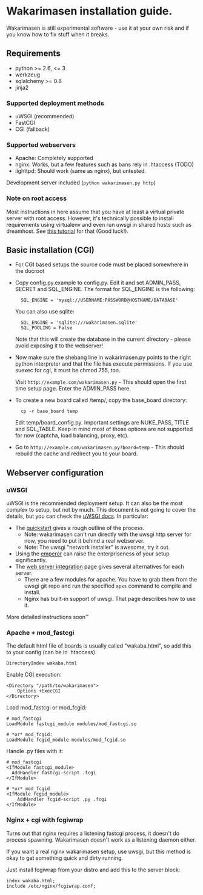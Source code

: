 # Wakarimasen installation guide.

Wakarimasen is still experimental software - use it at your own risk and
if you know how to fix stuff when it breaks.

## Requirements

* python >= 2.6, <= 3
* werkzeug
* sqlalchemy >= 0.8
* jinja2

### Supported deployment methods

* uWSGI (recommended)
* FastCGI
* CGI (fallback)

### Supported webservers

* Apache: Completely supported
* nginx: Works, but a few features such as bans rely in .htaccess (TODO)
* lighttpd: Should work (same as nginx), but untested.

Development server included (`python wakarimasen.py http`)

### Note on root access

Most instructions in here assume that you have at least a virtual private
server with root access. However, it's technically possible to install
requirements using virtualenv and even run uwsgi in shared hosts such as
dreamhost. See [this tutorial][dh] for that (Good luck!).

## Basic installation (CGI)

- For CGI based setups the source code must be placed somewhere in the docroot

- Copy config.py.example to config.py. Edit it and set ADMIN_PASS, SECRET and
SQL_ENGINE.  The format for SQL_ENGINE is the following:

        SQL_ENGINE = 'mysql://USERNAME:PASSWORD@HOSTNAME/DATABASE'

    You can also use sqlite:

        SQL_ENGINE = 'sqlite:///wakarimasen.sqlite'
        SQL_POOLING = False

    Note that this will create the database in the current directory - please
    avoid exposing it to the webserver!

- Now make sure the shebang line in wakarimasen.py points to the right
python interpreter and that the file has execute permissions. If you use suexec
for cgi, it must be chmod 755, too.

    Visit `http://example.com/wakarimasen.py` - This should open the first time
    setup page. Enter the ADMIN_PASS here.

- To create a new board called /temp/, copy the base_board directory:

        cp -r base_board temp

    Edit temp/board_config.py. Important settings are NUKE_PASS, TITLE and
    SQL_TABLE. Keep in mind most of those options are not supported for now
    (captcha, load balancing, proxy, etc).

- Go to `http://example.com/wakarimasen.py?board=temp` - This should rebuild the
cache and redirect you to your board.


## Webserver configuration

### uWSGI

uWSGI is the recommended deployment setup. It can also be the most complex to
setup, but not by much. This document is not going to cover the details, but
you can check the [uWSGI docs][ud]. In particular:

 * The [quickstart][qs] gives a rough outline of the process.
    * Note: wakarimasen can't run directly with the uwsgi http server for
      now, you need to put it behind a real webserver.
    * Note: The uwsgi "network installer" is awesome, try it out.
 * Using the [emperor][emp] can raise the enterpriseness of your setup
   significantly.
 * The [web server integration][ws] page gives several alternatives for each
   server.
    * There are a few modules for apache. You have to grab them from the uwsgi
      git repo and run the specified `apxs` command to compile and install.
    * Nginx has built-in support of uwsgi. That page describes how to use it.

More detailed instructions soon&trade;

### Apache + mod_fastcgi

The default html file of boards is usually called "wakaba.html", so add this to
your config (can be in .htaccess)

    DirectoryIndex wakaba.html

Enable CGI execution:

    <Directory "/path/to/wakarimasen">
        Options +ExecCGI
    </Directory>

Load mod_fastcgi or mod_fcgid:

    # mod_fastcgi
    LoadModule fastcgi_module modules/mod_fastcgi.so

    # *or* mod_fcgid:
    LoadModule fcgid_module modules/mod_fcgid.so

Handle .py files with it:

    # mod_fastcgi
    <IfModule fastcgi_module>
      AddHandler fastcgi-script .fcgi
    </IfModule>

    # *or* mod_fcgid
    <IfModule fcgid_module>
        AddHandler fcgid-script .py .fcgi
    </IfModule>

### Nginx + cgi with fcgiwrap

Turns out that nginx requires a listening fastcgi process, it doesn't do
process spawning. Wakarimasen doesn't work as a listening daemon either.

If you want a real nginx wakarimasen setup, use uwsgi, but this method is okay
to get something quick and dirty running.

Just install fcgiwrap from your distro and add this to the server block:

    index wakaba.html;
    include /etc/nginx/fcgiwrap.conf;

[dh]: http://uwsgi-docs.readthedocs.org/en/latest/tutorials/dreamhost.html
[ud]: http://uwsgi-docs.readthedocs.org/en/latest/
[qs]: http://uwsgi-docs.readthedocs.org/en/latest/WSGIquickstart.html
[emp]: http://uwsgi-docs.readthedocs.org/en/latest/Emperor.html
[ws]: http://uwsgi-docs.readthedocs.org/en/latest/WebServers.html
